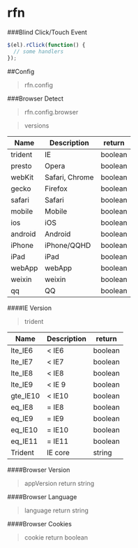 # rfn

###Blind Click/Touch Event
```js
$(el).rClick(function() {
  // some handlers
});
```
##Config
> rfn.config

###Browser Detect
> rfn.config.browser

> versions

| Name        | Description     | return  |
| ----------- | --------------- | ------- |
| trident     | IE              | boolean |
| presto      | Opera           | boolean |
| webKit      | Safari, Chrome  | boolean |
| gecko       | Firefox         | boolean |
| safari      | Safari          | boolean |
| mobile      | Mobile          | boolean |
| ios         | iOS             | boolean |
| android     | Android         | boolean |
| iPhone      | iPhone/QQHD     | boolean |
| iPad        | iPad            | boolean |
| webApp      | webApp          | boolean |
| weixin      | weixin          | boolean |
| qq          | QQ              | boolean |

####IE Version
> trident

| Name        | Description     | return  |
| ----------- | --------------- | ------- |
| lte_IE6     | < IE6           | boolean |
| lte_IE7     | < IE7           | boolean |
| lte_IE8     | < IE8           | boolean |
| lte_IE9     | < IE 9          | boolean |
| gte_IE10    | < IE10          | boolean |
| eq_IE8      | = IE8           | boolean |
| eq_IE9      | = IE9           | boolean |
| eq_IE10     | = IE10          | boolean |
| eq_IE11     | = IE11          | boolean |
| Trident     | IE core         | string  |

####Browser Version
> appVersion
return string

####Browser Language
> language
return string

####Browser Cookies
> cookie
return boolean
